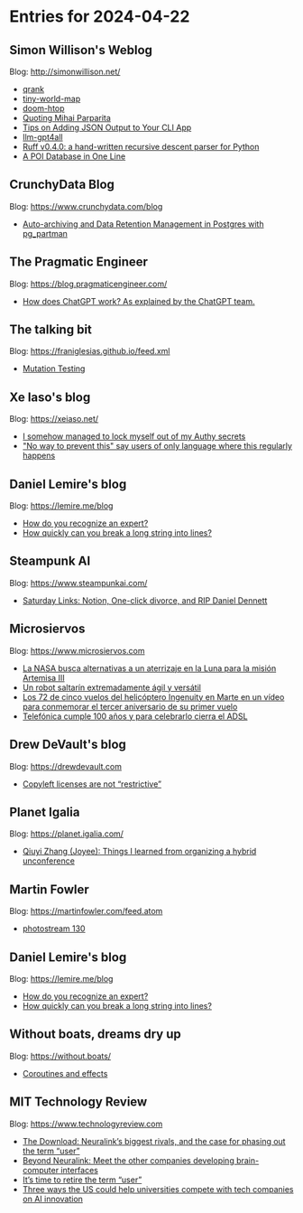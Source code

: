 # Entries for 2024-04-22
## Simon Willison's Weblog 
Blog: http://simonwillison.net/ 

- [qrank](https://simonwillison.net/2024/Apr/21/qrank/#atom-everything)
- [tiny-world-map](https://simonwillison.net/2024/Apr/21/tiny-world-map/#atom-everything)
- [doom-htop](https://simonwillison.net/2024/Apr/21/doom-htop/#atom-everything)
- [Quoting Mihai Parparita](https://simonwillison.net/2024/Apr/20/mihai-parparita/#atom-everything)
- [Tips on Adding JSON Output to Your CLI App](https://simonwillison.net/2024/Apr/20/json-output-cli/#atom-everything)
- [llm-gpt4all](https://simonwillison.net/2024/Apr/20/llm-gpt4all/#atom-everything)
- [Ruff v0.4.0: a hand-written recursive descent parser for Python](https://simonwillison.net/2024/Apr/19/ruff-v040/#atom-everything)
- [A POI Database in One Line](https://simonwillison.net/2024/Apr/19/a-poi-database-in-one-line/#atom-everything)
## CrunchyData Blog 
Blog: https://www.crunchydata.com/blog 

- [ Auto-archiving and Data Retention Management in Postgres with pg_partman ](https://www.crunchydata.com/blog/auto-archiving-and-data-retention-management-in-postgres-with-pg_partman)
## The Pragmatic Engineer 
Blog: https://blog.pragmaticengineer.com/ 

- [How does ChatGPT work? As explained by the ChatGPT team.](https://blog.pragmaticengineer.com/how-does-chatgpt-work/)
## The talking bit 
Blog: https://franiglesias.github.io/feed.xml 

- [Mutation Testing](https://franiglesias.github.io/mutation-testing/)
## Xe Iaso's blog 
Blog: https://xeiaso.net/ 

- [I somehow managed to lock myself out of my Authy secrets](https://xeiaso.net/notes/2024/authy-fuckup/)
- ["No way to prevent this" say users of only language where this regularly happens](https://xeiaso.net/shitposts/no-way-to-prevent-this/CVE-2024-2961/)
## Daniel Lemire's blog 
Blog: https://lemire.me/blog 

- [How do you recognize an expert?](https://lemire.me/blog/2024/04/21/how-do-you-recognize-an-expert/)
- [How quickly can you break a long string into lines?](https://lemire.me/blog/2024/04/19/how-quickly-can-you-break-a-long-string-into-lines/)
## Steampunk AI 
Blog: https://www.steampunkai.com/ 

- [Saturday Links: Notion, One-click divorce, and RIP Daniel Dennett](https://www.steampunkai.com/saturday-links-5/)
## Microsiervos 
Blog: https://www.microsiervos.com 

- [La NASA busca alternativas a un aterrizaje en la Luna para la misión Artemisa III](https://www.microsiervos.com/archivo/espacio/nasa-busca-alternativas-aterrizaje-luna-artemisa-iii.html)
- [Un robot saltarín extremadamente ágil y versátil](https://www.microsiervos.com/archivo/drones/un-robot-saltarin-extremadamente-agil.html)
- [Los 72 de cinco vuelos del helicóptero Ingenuity en Marte en un vídeo para conmemorar el tercer aniversario de su primer vuelo](https://www.microsiervos.com/archivo/espacio/72-vuelos-helicoptero-ingenuity-marte.html)
- [Telefónica cumple 100 años y para celebrarlo cierra el ADSL](https://www.microsiervos.com/archivo/internet/teelconica-cien-anos-cierre-adsl.html)
## Drew DeVault's blog 
Blog: https://drewdevault.com 

- [Copyleft licenses are not “restrictive”](https://drewdevault.com/2024/04/19/2024-04-19-Copyleft-is-not-restrictive.html)
## Planet Igalia 
Blog: https://planet.igalia.com/ 

- [Qiuyi Zhang (Joyee): Things I learned from organizing a hybrid unconference](https://joyeecheung.github.io/blog/2024/04/21/things-i-learned-from-organizing-a-hybrid-unconference/)
## Martin Fowler 
Blog: https://martinfowler.com/feed.atom 

- [photostream 130](https://martinfowler.com/photos/130.html)
## Daniel Lemire's blog 
Blog: https://lemire.me/blog 

- [How do you recognize an expert?](https://lemire.me/blog/2024/04/21/how-do-you-recognize-an-expert/)
- [How quickly can you break a long string into lines?](https://lemire.me/blog/2024/04/19/how-quickly-can-you-break-a-long-string-into-lines/)
## Without boats, dreams dry up 
Blog: https://without.boats/ 

- [Coroutines and effects](https://without.boats/blog/coroutines-and-effects/)
## MIT Technology Review 
Blog: https://www.technologyreview.com 

- [The Download: Neuralink’s biggest rivals, and the case for phasing out the term “user”](https://www.technologyreview.com/2024/04/19/1091515/the-download-neuralinks-biggest-rivals-and-the-case-for-phasing-out-the-term-user/)
- [Beyond Neuralink: Meet the other companies developing brain-computer interfaces](https://www.technologyreview.com/2024/04/19/1091505/companies-brain-computer-interfaces/)
- [It’s time to retire the term “user”](https://www.technologyreview.com/2024/04/19/1090872/ai-users-people-terms/)
- [Three ways the US could help universities compete with tech companies on AI innovation](https://www.technologyreview.com/2024/04/19/1091488/three-ways-the-us-could-help-universities-compete-with-tech-companies-on-ai-innovation/)